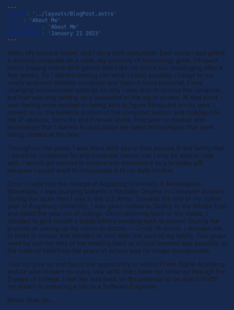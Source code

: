 ```yaml
---
layout: '../layouts/BlogPost.astro'
title: 'About Me'
description: 'About Me'
updatedDate: 'January 21 2023'
---
```


<style is:global>
	html {
		background-color: #17284d;
	}
</style>

Hello, My name is Victor, and I am a tech enthusiast. Ever since I was gifted a
desktop computer as a child, my curiosity of technology grew. I'd spent hours
playing online RPG games that I did not find it too challenging after a few
weeks. So I started looking into what I could possibly change to my newly
acquired desktop computer and make it more personal. I was changing
administrator settings so only I was able to access the computer, but that was
only setting up a password to the log in screen. At that point, I was feeling
more excited on being able to figure things out on my own. I moved on to the
network portion of the computer system and looking into the IP address, Security
and Firewall levels. I became so excited with technology that I started to read
about the latest technologies that were being created at the time.

Throughout the years, I was more tech savvy than anyone in the family that I
would be contacted for any computer issues that I may be able to help with. I
would get excited to receive any electronics as a birthday gift because I would
want to incorporate it to my daily routine.

Once I made into the college at Augsburg University in Minneapolis, Minnesota, I
was studying towards a Bachelor Degree in Computer Science. During the same time
I was in the U.S Army. Towards the end of my Junior year at Augsburg University,
I was given orders to Deploy to the Middle East and spent the year out of
college. Once returning back to the states, I decided to give myself a break
before heading back to school. During the process of setting up my return to
school -- Covid-19 struck. I decided not to head to school and decided to look
after the care of my family. Few years went by and the idea of me heading back
to school become less possible as the material held from the years of school was
no longer recognizable.

I did not give up and found the opportunity to attend Prime Digital Academy and
be able to learn so many new skills that I have not obtained through the 3 years
of college. I feel like was back on the pedestal to be able to fullfil my dream
in acquiring a job as a Software Engineer.

Never Give Up...
